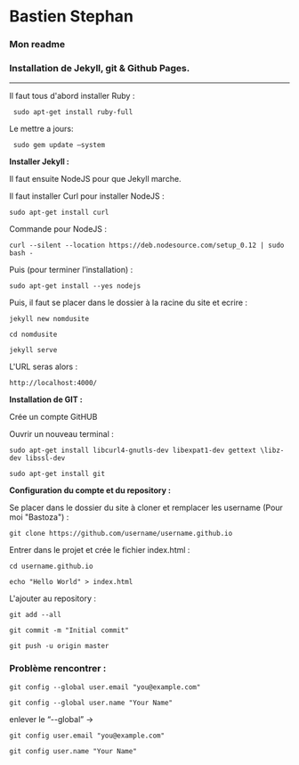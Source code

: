 # Bastien Stephan 
### Mon readme 
### Installation de Jekyll, git & Github Pages.

---

Il faut tous d'abord installer Ruby :
```
 sudo apt-get install ruby-full
```
Le mettre a jours:
```
 sudo gem update –system
```
**Installer Jekyll :**

Il faut ensuite NodeJS pour que Jekyll marche.

Il faut installer Curl pour installer NodeJS :

```
sudo apt-get install curl
```

Commande pour NodeJS :

```
curl --silent --location https://deb.nodesource.com/setup_0.12 | sudo bash -
```

Puis (pour terminer l’installation) : 

```
sudo apt-get install --yes nodejs
```

Puis, il faut se placer dans le dossier à la racine du site et ecrire :
```
jekyll new nomdusite
```
```
cd nomdusite
```
```
jekyll serve
```
L'URL seras alors :
```
http://localhost:4000/
```

**Installation de GIT :**

Crée un compte GitHUB

Ouvrir un nouveau terminal :

```
sudo apt-get install libcurl4-gnutls-dev libexpat1-dev gettext \libz-dev libssl-dev
```
```
sudo apt-get install git 
```


**Configuration du compte et du repository :**

Se placer dans le dossier du site à cloner et remplacer les username (Pour moi "Bastoza") :
```
git clone https://github.com/username/username.github.io
```
Entrer dans le projet et crée le fichier index.html :
```
cd username.github.io
```
```
echo "Hello World" > index.html
```

L'ajouter au repository :
```
git add --all
```
```
git commit -m "Initial commit"
```
```
git push -u origin master
```

### Problème rencontrer :
```
git config --global user.email "you@example.com"
```
```
git config --global user.name "Your Name"
```
enlever le “--global” →
```
git config user.email "you@example.com"
```
```
git config user.name "Your Name"
```
